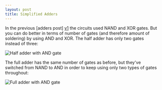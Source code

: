 ```yaml
---
layout: post
title: Simplified Adders
---
```


In the previous [adders post] [v1] the circuits used NAND and XOR gates. But
you can do better in terms of number of gates (and therefore amount of
soldering) by using AND and XOR. The half adder has only two gates instead of
three:

![Half adder with AND gate](/circuits/images/half_adder_v2.png)

The full adder has the same number of gates as before, but they've switched
from NAND to AND in order to keep using only two types of gates throughout:

![Full adder with AND gate](/circuits/images/full_adder_v2.png)

[v1]: /circuits/2010/10/02/adders.html
